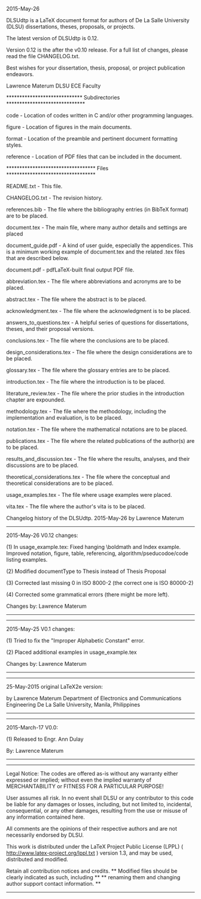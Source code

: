 
2015-May-26


DLSUdtp is a LaTeX document format for authors of De La Salle University (DLSU) dissertations, theses, proposals, or projects.

The latest version of DLSUdtp is 0.12.

Version 0.12 is the after the v0.10 release.
For a full list of changes, please read the file CHANGELOG.txt.

Best wishes for your dissertation, thesis, proposal, or project publication endeavors.

Lawrence Materum
DLSU ECE Faculty


***************************** Subdirectories ******************************

code      - Location of codes written in C and/or other programming languages.

figure    - Location of figures in the main documents.

format    - Location of the preamble and pertinent document formatting styles.

reference - Location of PDF files that can be included in the document.


********************************** Files **********************************

README.txt                     - This file.

CHANGELOG.txt                  - The revision history.

references.bib                 - The file where the bibliography entries (in BibTeX format) are to be placed. 

document.tex                   - The main file, where many author details and settings are placed

document_guide.pdf             - A kind of user guide, especially the appendices. This is a minimum working example of document.tex and the related .tex files that are described below.
  
document.pdf                   - pdfLaTeX-built final output PDF file.

abbreviation.tex               - The file where abbreviations and acronyms are to be placed.

abstract.tex                   - The file where the abstract is to be placed. 

acknowledgment.tex             - The file where the acknowledgment is to be placed.

answers_to_questions.tex       - A helpful series of questions for dissertations, theses, and their proposal versions.

conclusions.tex                - The file where the conclusions are to be placed.

design_considerations.tex      - The file where the design considerations are to be placed.

glossary.tex                   - The file where the glossary entries are to be placed.

introduction.tex               - The file where the introduction is to be placed.

literature_review.tex          - The file where the prior studies in the introduction chapter are expounded.

methodology.tex                - The file where the methodology, including the implementation and evaluation, is to be placed.

notation.tex                   - The file where the mathematical notations are to be placed.

publications.tex               - The file where the related publications of the author(s) are to be placed.

results_and_discussion.tex     - The file where the results, analyses, and their discussions are to be placed.

theoretical_considerations.tex - The file where the conceptual and theoretical considerations are to be placed.

usage_examples.tex             - The file where usage examples were placed.

vita.tex                       - The file where the author's vita is to be placed.



Changelog history of the DLSUdtp.
2015-May-26
by Lawrence Materum

*******
2015-May-26 
V0.12 changes:

(1) In usage_example.tex: Fixed hanging \boldmath and Index example. Improved notation, figure, table, referencing, algorithm/pseducodoe/code listing examples. 

(2) Modified documentType to Thesis instead of Thesis Proposal

(3) Corrected last missing 0 in ISO 8000-2 (the correct one is ISO 80000-2)

(4) Corrected some grammatical errors (there might be more left).

Changes by: Lawrence Materum
*******

*******
2015-May-25 
V0.1 changes:

(1) Tried to fix the "Improper Alphabetic Constant" error.

(2) Placed additional examples in usage_example.tex

Changes by: Lawrence Materum
*******

*******
25-May-2015 original LaTeX2e version:

by Lawrence Materum
Department of Electronics and Communications Engineering
De La Salle University, Manila, Philippines
*******

*******
2015-March-17 
V0.0:

(1) Released to Engr. Ann Dulay

By: Lawrence Materum
*******


***************************************************************************
Legal Notice:
The codes are offered as-is without any warranty either expressed or implied; without even the implied warranty of MERCHANTABILITY or FITNESS FOR A PARTICULAR PURPOSE! 

User assumes all risk. In no event shall DLSU or any contributor to this code be liable for any damages or losses, including, but not limited to, incidental, consequential, or any other damages, resulting from the use or misuse of any information contained here.

All comments are the opinions of their respective authors and are not necessarily endorsed by DLSU.

This work is distributed under the LaTeX Project Public License (LPPL) ( http://www.latex-project.org/lppl.txt ) version 1.3, and may be used, distributed and modified. 

Retain all contribution notices and credits.
** Modified files should be clearly indicated as such, including  **
** renaming them and changing author support contact information. **
**************************************************************************
